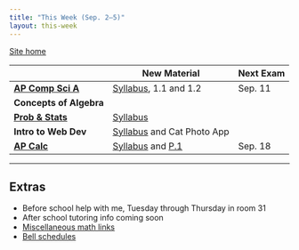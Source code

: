 ```yaml
---
title: "This Week (Sep. 2–5)"
layout: this-week
---
```


[Site home](./)

|                                             | New Material                                                                              | Next Exam |
| ------------------------------------------- | ----------------------------------------------------------------------------------------- | --------- |
| [**AP Comp Sci A**](./csawesome2/)          | [Syllabus](./syllabi/ap-csa.md), 1.1 and 1.2                                              | Sep. 11   |
| **Concepts of Algebra**                     |                                                                                           |           |
| [**Prob & Stats**](./statistics-open-stax/) | [Syllabus](./syllabi/prob-and-stats.md)                                                   |           |
| **Intro to Web Dev**                        | [Syllabus](./syllabi/intro-to-web-dev.md) and Cat Photo App                               |           |
| [**AP Calc**](./calc-for-ap-larson/)        | [Syllabus](./syllabi/ap-calc.md) and [P.1](./calc-for-ap-larson/0.1-graphs-and-models.md) | Sep. 18   |

---

## Extras

- Before school help with me, Tuesday through Thursday in room 31
- After school tutoring info coming soon
- [Miscellaneous math links](./misc/math-links.md)
- [Bell schedules](./misc/bell-schedule.md)
